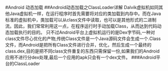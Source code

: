 #Android 动态加载
##Android动态加载之ClassLoader详解
Dalvik虚拟机如同其他Java虚拟机一样，在运行程序时首先需要将对应的类加载到内存中。而在Java标准的虚拟机中，类加载可以从class文件中读取，也可以是其他形式的二进制流。因此，我们常常利用这一点，在程序运行时手动加载Class，从而达到代码动态加载执行的目的。
只不过Android平台上虚拟机运行的是Dex字节码,一种对class文件尽心优化的产物,传统Class文件是一个Java源码文件会生成一个.Class文件，而Android是把所有Class文件进行合并，优化，然后生成一个最终的class.dex,目的是把不同class文件重复的东西只需保留一份,如果我们的Android应用不进行分dex处理,最后一个应用的apk只会有一个dex文件。
###Android平台的ClassLoader
